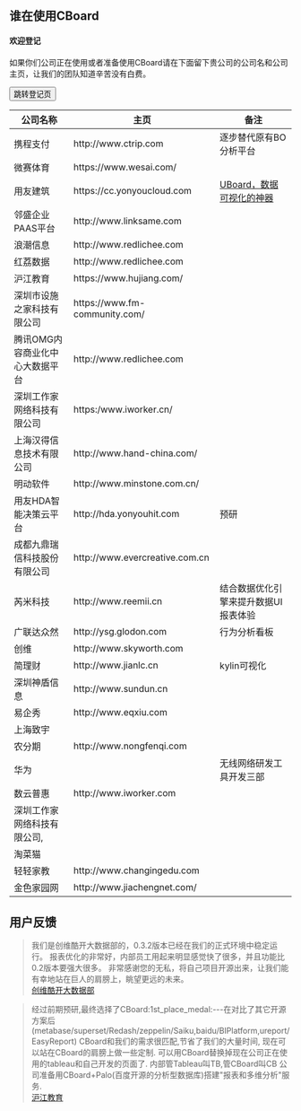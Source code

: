 ## 谁在使用CBoard
<div class="bs-callout bs-callout-info" id="callout-focus-demo">
    <h4>欢迎登记</h4>
    <p>如果你们公司正在使用或者准备使用CBoard请在下面留下贵公司的公司名和公司主页，让我们的团队知道辛苦没有白费。</p>
    <a href="https://github.com/yzhang921/CBoard/issues/122"><button type="button" class="btn btn-primary btn-sm"><i class="fa fa-mail-forward"></i> 跳转登记页</button></a>
</div>

<table class="table">
    <thead>
    <tr>
        <th>公司名称</th>
        <th>主页</th>
        <th>备注</th>
    </tr>
    </thead>
    <tbody>
    <tr class="success">
        <td>携程支付</td>
        <td>http://www.ctrip.com</td>
        <td>逐步替代原有BO分析平台</td>
    </tr>
    <tr>
        <td>微赛体育</td>
        <td>https://www.wesai.com/</td>
        <td></td>
    </tr>
    <tr class="success">
        <td>用友建筑</td>
        <td>https://cc.yonyoucloud.com</td>
        <td>
            <a href="https://www.jianshu.com/p/f16114e93638?utm_campaign=haruki&utm_content=note&utm_medium=reader_share&utm_source=weixin&from=timeline&isappinstalled=0">UBoard，数据可视化的神器</a>
        </td>
    </tr>
    <tr>
        <td>邻盛企业PAAS平台</td>
        <td>http://www.linksame.com</td>
        <td></td>
    </tr>
    <tr class="success">
        <td>浪潮信息</td>
        <td>http://www.redlichee.com</td>
        <td></td>
    </tr>
    <tr>
        <td>红荔数据</td>
        <td>http://www.redlichee.com</td>
        <td></td>
    </tr>
    <tr class="success">
        <td>沪江教育</td>
        <td>https://www.hujiang.com/</td>
        <td></td>
    </tr>
    <tr>
        <td>深圳市设施之家科技有限公司</td>
        <td>https://www.fm-community.com/</td>
        <td></td>
    </tr>
    <tr class="success">
        <td>腾讯OMG内容商业化中心大数据平台</td>
        <td>http://www.redlichee.com</td>
        <td></td>
    </tr>
    <tr>
        <td>深圳工作家网络科技有限公司</td>
        <td>https:/www.iworker.cn/</td>
        <td></td>
    </tr>
    <tr class="success">
        <td>上海汉得信息技术有限公司</td>
        <td>http://www.hand-china.com/</td>
        <td></td>
    </tr>
    <tr>
        <td>明动软件</td>
        <td>http://www.minstone.com.cn/</td>
        <td></td>
    </tr>
    <tr>
        <td>用友HDA智能决策云平台</td>
        <td>http://hda.yonyouhit.com</td>
        <td>预研</td>
    </tr>
    <tr>
        <td>成都九鼎瑞信科技股份有限公司</td>
        <td>http://www.evercreative.com.cn</td>
        <td></td>
    </tr>
    <tr>
        <td>芮米科技</td>
        <td>http://www.reemii.cn</td>
        <td>结合数据优化引擎来提升数据UI报表体验</td>
    </tr>
    <tr>
        <td>广联达众然</td>
        <td>http://ysg.glodon.com</td>
        <td>行为分析看板</td>
    </tr>
    <tr class="success">
        <td>创维</td>
        <td>http://www.skyworth.com</td>
        <td></td>
    </tr>
    <tr>
        <td>简理财</td>
        <td>http://www.jianlc.cn</td>
        <td>kylin可视化</td>
    </tr>
    <tr>
        <td>深圳神盾信息</td>
        <td>http://www.sundun.cn</td>
        <td></td>
    </tr>
    <tr>
        <td>易企秀</td>
        <td>http://www.eqxiu.com</td>
        <td></td>
    </tr>
    <tr class="success">
        <td>上海致宇</td>
        <td></td>
        <td></td>
    </tr>
    <tr>
        <td>农分期</td>
        <td>http://www.nongfenqi.com</td>
        <td></td>
    </tr>
    <tr class="success">
        <td>华为</td>
        <td></td>
        <td>无线网络研发工具开发三部</td>
    </tr>
    <tr>
        <td>数云普惠</td>
        <td>http://www.iworker.com</td>
        <td></td>
    </tr>
    <tr>
        <td>深圳工作家网络科技有限公司,</td>
        <td></td>
        <td></td>
    </tr>
    <tr>
        <td>淘菜猫</td>
        <td></td>
        <td></td>
    </tr>
    <tr class="success">
        <td>轻轻家教</td>
        <td>http://www.changingedu.com</td>
        <td></td>
    </tr>
    <tr>
        <td>金色家园网</td>
        <td>http://www.jiachengnet.com/</td>
        <td></td>
    </tr>
    </tbody>
</table>

## 用户反馈
<blockquote>
我们是创维酷开大数据部的，0.3.2版本已经在我们的正式环境中稳定运行。
报表优化的非常好，内部员工用起来明显感觉快了很多，并且功能比0.2版本要强大很多。
非常感谢您的无私，将自己项目开源出来，让我们能有幸地站在巨人的肩膀上，眺望更远的未来。
  <footer><a href="https://github.com/yzhang921/CBoard/issues/122#issuecomment-309935668">创维酷开大数据部</a></footer>
</blockquote>


<blockquote>
经过前期预研,最终选择了CBoard:1st_place_medal:---在对比了其它开源方案后(metabase/superset/Redash/zeppelin/Saiku,baidu/BIPlatform,ureport/EasyReport)
CBoard和我们的需求很匹配,节省了我们的大量时间, 现在可以站在CBoard的肩膀上做一些定制.
可以用CBoard替换掉现在公司正在使用的tableau和自己开发的页面了. 内部管Tableau叫TB,管CBoard叫CB
公司准备用CBoard+Palo(百度开源的分析型数据库)搭建"报表和多维分析"服务.
<footer><a href="https://github.com/yzhang921/CBoard/issues/122#issuecomment-343087697">沪江教育</a></footer>
</blockquote>


